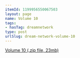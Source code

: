 ```yaml
---
itemId: 1199956550067503
layout: page
name: Volume 10
tags:
- hasTag: dreamnetwork
type: post
urlSlug: dream-network-volume-10
---
```

<a href="files/Volume_10.zip" download>Volume 10 (.zip file, 23mb)</a>